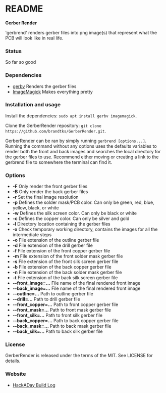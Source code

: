 README
======
**Gerber Render**

'gerbrend' renders gerber files into png image(s) that represent what the PCB will look like in real life.

### Status
So far so good

### Dependencies
 * [gerbv](http://gerbv.geda-project.org/) Renders the gerber files
 * [ImageMagick](https://www.imagemagick.org) Makes everything pretty
 
### Installation and usage
Install the dependencies: `sudo apt install gerbv imagemagick`. 

Clone the GerberRender repository: `git clone https://github.com/brandtks/GerberRender.git`.

GerberRender can be ran by simply running `gerbrend [options...]`. Running the command without any options uses the defaults variables to render both the front and back images and searches the local directory for the gerber files to use. Recommend either moving or creating a link to the gerbrend file to somewhere the terminal can find it. 

### Options
 * __-F__ Only render the front gerber files
 * __-B__ Only render the back gerber files
 * __-r__ Set the final image resolution
 * __-p__ Defines the solder mask/PCB color. Can only be green, red, blue, yellow, black, or white
 * __-w__ Defines the silk screen color. Can only be black or white
 * __-c__ Defines the copper color. Can only be silver and gold
 * __-l__ Directory location containing the gerber files
 * __-x__ Check temporary working directory, contains the images for all the intermediate steps
 * __-o__ File extension of the outline gerber file
 * __-d__ File extension of the drill gerber file
 * __-f__ File extension of the front copper gerber file
 * __-m__ File extension of the front solder mask gerber file
 * __-s__ File extension of the front silk screen gerber file
 * __-b__ File extension of the back copper gerber file
 * __-n__ File extension of the back solder mask gerber file
 * __-t__ File extension of the back silk screen gerber file
 * __--front_image=...__ File name of the final rendered front image
 * __--back_image=...__ File name of the final rendered front image     
 * __--outline=...__ Path to outline gerber file
 * __--drill=...__ Path to drill gerber file
 * __--front_copper=...__ Path to front copper gerber file
 * __--front_mask=...__ Path to front mask gerber file
 * __--front_silk=...__ Path to front silk gerber file
 * __--back_copper=...__ Path to back copper gerber file
 * __--back_mask=...__ Path to back mask gerber file
 * __--back_silk=...__ Path to back silk gerber file

### License
GerberRender is released under the terms of the MIT. See LICENSE for details.

### Website
 * [HackADay Build Log]()
